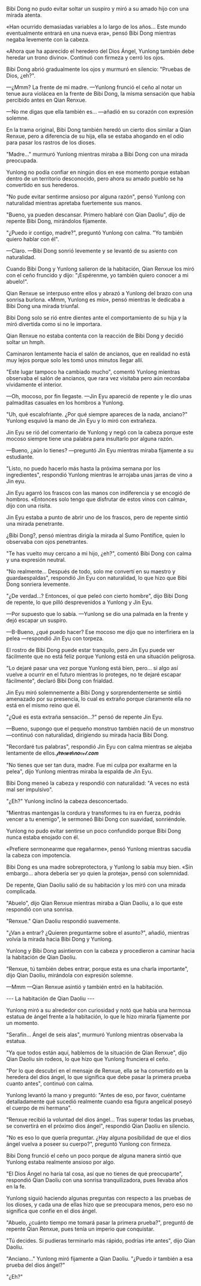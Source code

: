 
Bibi Dong no pudo evitar soltar un suspiro y miró a su amado hijo con una mirada atenta.

«Han ocurrido demasiadas variables a lo largo de los años... Este mundo eventualmente entrará en una nueva era», pensó Bibi Dong mientras negaba levemente con la cabeza.

«Ahora que ha aparecido el heredero del Dios Ángel, Yunlong también debe heredar un trono divino». Continuó con firmeza y cerró los ojos.

Bibi Dong abrió gradualmente los ojos y murmuró en silencio: "Pruebas de Dios, ¿eh?".

—¿Mmm? La frente de mi madre. —Yunlong frunció el ceño al notar un tenue aura violácea en la frente de Bibi Dong, la misma sensación que había percibido antes en Qian Renxue.

—No me digas que ella también es… —añadió en su corazón con expresión solemne.

En la trama original, Bibi Dong también heredó un cierto dios similar a Qian Renxue, pero a diferencia de su hija, ella se estaba ahogando en el odio para pasar los rastros de los dioses.

"Madre..." murmuró Yunlong mientras miraba a Bibi Dong con una mirada preocupada.

Yunlong no podía confiar en ningún dios en ese momento porque estaban dentro de un territorio desconocido, pero ahora su amado pueblo se ha convertido en sus herederos.

"No pude evitar sentirme ansioso por alguna razón", pensó Yunlong con naturalidad mientras apretaba fuertemente sus manos.

"Bueno, ya pueden descansar. Primero hablaré con Qian Daoliu", dijo de repente Bibi Dong, mirándolos fijamente.

"¿Puedo ir contigo, madre?", preguntó Yunlong con calma. "Yo también quiero hablar con él".

—Claro. —Bibi Dong sonrió levemente y se levantó de su asiento con naturalidad.

Cuando Bibi Dong y Yunlong salieron de la habitación, Qian Renxue los miró con el ceño fruncido y dijo: "¡Espérenme, yo también quiero conocer a mi abuelo!".

Qian Renxue se interpuso entre ellos y abrazó a Yunlong del brazo con una sonrisa burlona. «Mmm, Yunlong es mío», pensó mientras le dedicaba a Bibi Dong una mirada triunfal.

Bibi Dong solo se rió entre dientes ante el comportamiento de su hija y la miró divertida como si no le importara.

Qian Renxue no estaba contenta con la reacción de Bibi Dong y decidió soltar un hmph.

Caminaron lentamente hacia el salón de ancianos, que en realidad no está muy lejos porque solo les tomó unos minutos llegar allí.

"Este lugar tampoco ha cambiado mucho", comentó Yunlong mientras observaba el salón de ancianos, que rara vez visitaba pero aún recordaba vívidamente el interior.

—Oh, mocoso, por fin llegaste. —Jin Eyu apareció de repente y le dio unas palmaditas casuales en los hombros a Yunlong.

"Uh, qué escalofriante. ¿Por qué siempre apareces de la nada, anciano?" Yunlong esquivó la mano de Jin Eyu y lo miró con extrañeza.

Jin Eyu se rió del comentario de Yunlong y negó con la cabeza porque este mocoso siempre tiene una palabra para insultarlo por alguna razón.

—Bueno, ¿aún lo tienes? —preguntó Jin Eyu mientras miraba fijamente a su estudiante.

"Listo, no puedo hacerlo más hasta la próxima semana por los ingredientes", respondió Yunlong mientras le arrojaba unas jarras de vino a Jin eyu.

Jin Eyu agarró los frascos con las manos con indiferencia y se encogió de hombros. «Entonces solo tengo que disfrutar de estos vinos con calma», dijo con una risita.

Jin Eyu estaba a punto de abrir uno de los frascos, pero de repente sintió una mirada penetrante.

¿Bibi Dong?, pensó mientras dirigía la mirada al Sumo Pontífice, quien lo observaba con ojos penetrantes.

"Te has vuelto muy cercano a mi hijo, ¿eh?", comentó Bibi Dong con calma y una expresión neutral.

"No realmente... Después de todo, solo me convertí en su maestro y guardaespaldas", respondió Jin Eyu con naturalidad, lo que hizo que Bibi Dong sonriera levemente.

"¿De verdad...? Entonces, oí que peleó con cierto hombre", dijo Bibi Dong de repente, lo que pilló desprevenidos a Yunlong y Jin Eyu.

—Por supuesto que lo sabía. —Yunlong se dio una palmada en la frente y dejó escapar un suspiro.

—B-Bueno, ¿qué puedo hacer? Ese mocoso me dijo que no interfiriera en la pelea —respondió Jin Eyu con torpeza.

El rostro de Bibi Dong puede estar tranquilo, pero Jin Eyu puede ver fácilmente que no está feliz porque Yunlong está en una situación peligrosa.

"Lo dejaré pasar una vez porque Yunlong está bien, pero... si algo así vuelve a ocurrir en el futuro mientras lo proteges, no te dejaré escapar fácilmente", declaró Bibi Dong con frialdad.

Jin Eyu miró solemnemente a Bibi Dong y sorprendentemente se sintió amenazado por su presencia, lo cual es extraño porque claramente ella no está en el mismo reino que él.

"¿Qué es esta extraña sensación...?" pensó de repente Jin Eyu.

—Bueno, supongo que el pequeño monstruo también nació de un monstruo —continuó con naturalidad, dirigiendo su mirada hacia Bibi Dong.

"Recordaré tus palabras", respondió Jin Eyu con calma mientras se alejaba lentamente de ellos.𝓯𝙧𝙚𝒆𝙬𝙚𝒃𝙣𝙤𝒗𝓮𝓵.𝙘𝙤𝙢

"No tienes que ser tan dura, madre. Fue mi culpa por exaltarme en la pelea", dijo Yunlong mientras miraba la espalda de Jin Eyu.

Bibi Dong meneó la cabeza y respondió con naturalidad: "A veces no está mal ser impulsivo".

"¿Eh?" Yunlong inclinó la cabeza desconcertado.

"Mientras mantengas la cordura y transformes tu ira en fuerza, podrás vencer a tu enemigo", le sermoneó Bibi Dong con suavidad, sonriéndole.

Yunlong no pudo evitar sentirse un poco confundido porque Bibi Dong nunca estaba enojado con él.

«Prefiere sermonearme que regañarme», pensó Yunlong mientras sacudía la cabeza con impotencia.

Bibi Dong es una madre sobreprotectora, y Yunlong lo sabía muy bien. «Sin embargo... ahora debería ser yo quien la proteja», pensó con solemnidad.

De repente, Qian Daoliu salió de su habitación y los miró con una mirada complicada.

"Abuelo", dijo Qian Renxue mientras miraba a Qian Daoliu, a lo que este respondió con una sonrisa.

"Renxue." Qian Daoliu respondió suavemente.

"¿Van a entrar? ¿Quieren preguntarme sobre el asunto?", añadió, mientras volvía la mirada hacia Bibi Dong y Yunlong.

Yunlong y Bibi Dong asintieron con la cabeza y procedieron a caminar hacia la habitación de Qian Daoliu.

"Renxue, tú también debes entrar, porque esta es una charla importante", dijo Qian Daoliu, mirándola con expresión solemne.

—Mmm —Qian Renxue asintió y también entró en la habitación.

--- La habitación de Qian Daoliu ---

Yunlong miró a su alrededor con curiosidad y notó que había una hermosa estatua de ángel frente a la habitación, lo que le hizo mirarla fijamente por un momento.

"Serafín... Ángel de seis alas", murmuró Yunlong mientras observaba la estatua.

"Ya que todos están aquí, hablemos de la situación de Qian Renxue", dijo Qian Daoliu sin rodeos, lo que hizo que Yunlong frunciera el ceño.

"Por lo que descubrí en el mensaje de Renxue, ella se ha convertido en la heredera del dios ángel, lo que significa que debe pasar la primera prueba cuanto antes", continuó con calma.

Yunlong levantó la mano y preguntó: "Antes de eso, por favor, cuéntame detalladamente qué sucedió realmente cuando esa figura angelical poseyó el cuerpo de mi hermana".

"Renxue recibió la voluntad del dios ángel... Tras superar todas las pruebas, se convertirá en el próximo dios ángel", respondió Qian Daoliu en silencio.

"No es eso lo que quería preguntar. ¿Hay alguna posibilidad de que el dios ángel vuelva a poseer su cuerpo?", preguntó Yunlong con firmeza.

Bibi Dong frunció el ceño un poco porque de alguna manera sintió que Yunlong estaba realmente ansioso por algo.

"El Dios Ángel no haría tal cosa, así que no tienes de qué preocuparte", respondió Qian Daoliu con una sonrisa tranquilizadora, pues llevaba años en la fe.

Yunlong siguió haciendo algunas preguntas con respecto a las pruebas de los dioses, y cada una de ellas hizo que se preocupara menos, pero eso no significa que confíe en el dios ángel.

"Abuelo, ¿cuánto tiempo me tomará pasar la primera prueba?", preguntó de repente Qian Renxue, pues tenía un imperio que conquistar.

"Tú decides. Si pudieras terminarlo más rápido, podrías irte antes", dijo Qian Daoliu.

"Anciano..." Yunlong miró fijamente a Qian Daoliu. "¿Puedo ir también a esa prueba del dios ángel?"

"¿Eh?"